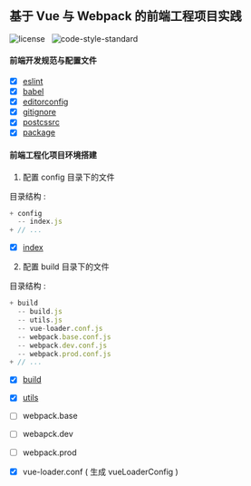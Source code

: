 ## 基于 Vue 与 Webpack 的前端工程项目实践

![license](https://img.shields.io/github/license/mashape/apistatus.svg) &nbsp; ![code-style-standard](https://img.shields.io/badge/code%20style-standard-brightgreen.svg)
#### 前端开发规范与配置文件

* [x] [eslint](./handout/basic/eslint.md)
* [x] [babel](./handout/basic/babel.md)
* [x] [editorconfig](./handout/basic/editorconfig.md)
* [x] [gitignore](./handout/basic/gitignore.md)
* [x] [postcssrc](./handout/basic/postcssrc.md)
* [x] [package](./handout/basic/package.md)

#### 前端工程化项目环境搭建

1. 配置 config 目录下的文件

目录结构 : 

```js
+ config
  -- index.js
+ // ...
```

- [x] [index](./handout/env/config.md)

2. 配置 build 目录下的文件

目录结构 : 

```js
+ build
  -- build.js
  -- utils.js
  -- vue-loader.conf.js
  -- webpack.base.conf.js
  -- webpack.dev.conf.js
  -- webpack.prod.conf.js
+ // ...
```

* [x] [build](./handout/env/build.md)
* [x] [utils](./handout/env/utils.md)
* [ ] webpack.base
* [ ] webapck.dev
* [ ] webpack.prod
* [x] vue-loader.conf   ( 生成 vueLoaderConfig ) 



